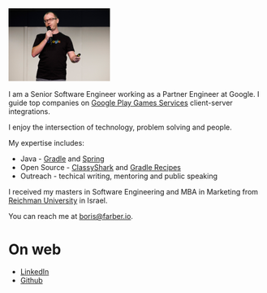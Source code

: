 
<img src="img/Header.jpg" width="200"/>

I am a Senior Software Engineer working as a Partner Engineer at Google. I guide top companies on 
[Google Play Games Services](https://developer.android.com/games/pgs/overview) client-server integrations.

I enjoy the intersection of technology, problem solving and people.
 
My expertise includes:  
* Java - [Gradle](https://gradle.org/) and [Spring](https://spring.io/)
* Open Source - [ClassyShark](https://github.com/google/android-classyshark) and [Gradle Recipes](https://github.com/android/gradle-recipes)
* Outreach - techical writing, mentoring and public speaking

I received my masters in Software Engineering and MBA in Marketing from [Reichman 
University](https://www.runi.ac.il/en/) in Israel.

You can reach me at <boris@farber.io>.

# On web
* [LinkedIn](https://www.linkedin.com/in/borisfarber/) 
* [Github](https://github.com/borisf) 

